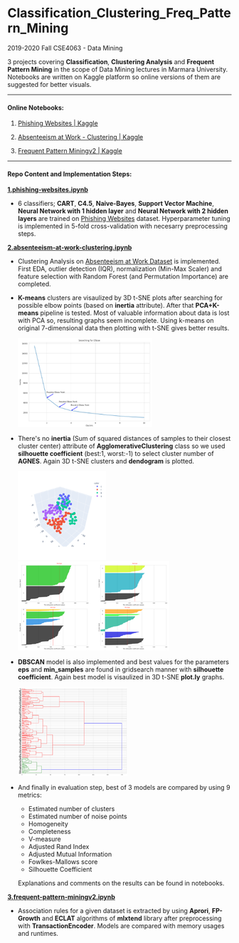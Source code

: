 # Classification_Clustering_Freq_Pattern_Mining

2019-2020 Fall CSE4063 - Data Mining

3 projects covering **Classification**, **Clıustering Analysis** and **Frequent Pattern Mining** in the scope of Data Mining lectures in Marmara University. Notebooks are written on Kaggle platform so online versions of them are suggested for better visuals.

---

#### Online Notebooks:

1. [Phishing Websites | Kaggle](https://www.kaggle.com/hakkoz/phishing-websites)

2. [Absenteeism at Work - Clustering | Kaggle](https://www.kaggle.com/hakkoz/absenteeism-at-work-clustering)

3. [Frequent Pattern Miningv2 | Kaggle](https://www.kaggle.com/hakkoz/frequent-pattern-miningv2)

---

#### Repo Content and Implementation Steps:

[**1.phishing-websites.ipynb**](https://github.com/mustafahakkoz/Classification_Clustering_Freq_Pattern_Mining/blob/main/phishing-websites.ipynb)

- 6 classifiers; **CART**, **C4.5**, **Naive-Bayes**, **Support Vector Machine**, **Neural Network with 1 hidden layer** and **Neural Network with 2 hidden layers** are trained on [Phishing Websites](http://archive.ics.uci.edu/ml/datasets/Phishing+Websites) dataset. Hyperparameter tuning is implemented in 5-fold cross-validation with necesarry preprocessing steps.

[**2.absenteeism-at-work-clustering.ipynb**](https://github.com/mustafahakkoz/Classification_Clustering_Freq_Pattern_Mining/blob/main/absenteeism-at-work-clustering.ipynb)

- Clustering Analysis on [Absenteeism at Work Dataset](https://archive.ics.uci.edu/ml/datasets/Absenteeism+at+work) is implemented. First EDA, outlier detection (IQR), normalization (Min-Max Scaler) and feature selection with Random Forest (and Permutation Importance) are completed.

- **K-means** clusters are visaulized by 3D t-SNE plots after searching for possible elbow points (based on **inertia** attribute). After that **PCA+K-means** pipeline is tested. Most of valuable information about data is lost with PCA so, resulting graphs seem incomplete. Using k-means on original 7-dimensional data then plotting with t-SNE gives better results.   
  
  <img title="" src="https://github.com/mustafahakkoz/Classification_Clustering_Freq_Pattern_Mining/blob/main/images/cluster1.png" alt="" height="200">

- There's no **inertia** (Sum of squared distances of samples to their closest cluster center) attribute of **AgglomerativeClustering** class so we used **silhouette coefficient** (best:1, worst:-1) to select cluster number of **AGNES**. Again 3D t-SNE clusters and **dendogram** is plotted.  
  
  <img title="" src="https://github.com/mustafahakkoz/Classification_Clustering_Freq_Pattern_Mining/blob/main/images/cluster2.png" alt="" height="200">
  <img title="" src="https://github.com/mustafahakkoz/Classification_Clustering_Freq_Pattern_Mining/blob/main/images/cluster3.png" alt="" height="200">

- **DBSCAN** model is also implemented and best values for the parameters **eps** and **min_samples** are found in gridsearch manner with **silhouette coefficient**. Again best model is visaulized in 3D t-SNE **plot.ly** graphs.  
  
  <img title="" src="https://github.com/mustafahakkoz/Classification_Clustering_Freq_Pattern_Mining/blob/main/images/cluster4.png" alt="" height="200">

- And finally in evaluation step, best of 3 models are compared by using 9 metrics:
  
  - Estimated number of clusters
  - Estimated number of noise points
  - Homogeneity
  - Completeness
  - V-measure
  - Adjusted Rand Index
  - Adjusted Mutual Information
  - Fowlkes-Mallows score
  - Silhouette Coefficient
  
  Explanations and comments on the results can be found in notebooks.

[**3.frequent-pattern-miningv2.ipynb**](https://github.com/mustafahakkoz/Classification_Clustering_Freq_Pattern_Mining/blob/main/frequent-pattern-miningv2.ipynb)

- Association rules for a given dataset is extracted by using **Aprori**, **FP-Growth** and **ECLAT** algorithms of **mlxtend** library after preprocessing with **TransactionEncoder**. Models are compared with memory usages and runtimes.
